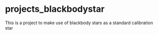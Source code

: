 # projects_blackbodystar

This is a project to make use of blackbody stars as a standard calibration star
